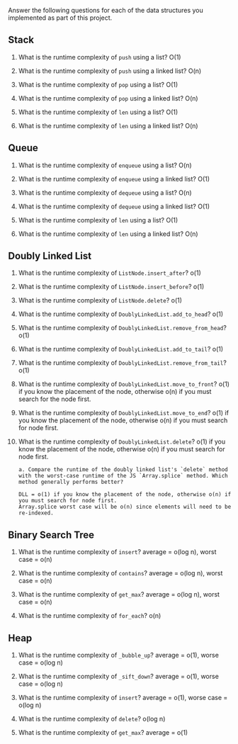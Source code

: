 Answer the following questions for each of the data structures you implemented as part of this project.

## Stack

1. What is the runtime complexity of `push` using a list? O(1)

2. What is the runtime complexity of `push` using a linked list? O(n)

3. What is the runtime complexity of `pop` using a list? O(1)

4. What is the runtime complexity of `pop` using a linked list? O(n)

5. What is the runtime complexity of `len` using a list? O(1)

6. What is the runtime complexity of `len` using a linked list? O(n)

## Queue

1. What is the runtime complexity of `enqueue` using a list? O(n)

2. What is the runtime complexity of `enqueue` using a linked list? O(1)

3. What is the runtime complexity of `dequeue` using a list? O(n)

4. What is the runtime complexity of `dequeue` using a linked list? O(1)

5. What is the runtime complexity of `len` using a list? O(1)

6. What is the runtime complexity of `len` using a linked list? O(n)

## Doubly Linked List

1.  What is the runtime complexity of `ListNode.insert_after`? o(1)

2.  What is the runtime complexity of `ListNode.insert_before`? o(1)

3.  What is the runtime complexity of `ListNode.delete`? o(1)

4.  What is the runtime complexity of `DoublyLinkedList.add_to_head`? o(1)

5.  What is the runtime complexity of `DoublyLinkedList.remove_from_head`? o(1)

6.  What is the runtime complexity of `DoublyLinkedList.add_to_tail`? o(1)

7.  What is the runtime complexity of `DoublyLinkedList.remove_from_tail`? o(1)

8.  What is the runtime complexity of `DoublyLinkedList.move_to_front`?
    o(1) if you know the placement of the node, otherwise o(n) if you must search for the node first.

9.  What is the runtime complexity of `DoublyLinkedList.move_to_end`?
    o(1) if you know the placement of the node, otherwise o(n) if you must search for node first.

10. What is the runtime complexity of `DoublyLinkedList.delete`?
    o(1) if you know the placement of the node, otherwise o(n) if you must search for node first.

        a. Compare the runtime of the doubly linked list's `delete` method with the worst-case runtime of the JS `Array.splice` method. Which method generally performs better?

        DLL = o(1) if you know the placement of the node, otherwise o(n) if you must search for node first.
        Array.splice worst case will be o(n) since elements will need to be re-indexed.

## Binary Search Tree

1. What is the runtime complexity of `insert`? average = o(log n), worst case = o(n)

2. What is the runtime complexity of `contains`? average = o(log n), worst case = o(n)

3. What is the runtime complexity of `get_max`? average = o(log n), worst case = o(n)

4. What is the runtime complexity of `for_each`? o(n)

## Heap

1. What is the runtime complexity of `_bubble_up`? average = o(1), worse case = o(log n)

2. What is the runtime complexity of `_sift_down`? average = o(1), worse case = o(log n)

3. What is the runtime complexity of `insert`? average = o(1), worse case = o(log n)

4. What is the runtime complexity of `delete`? o(log n)

5. What is the runtime complexity of `get_max`? average = o(1)
